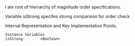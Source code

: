 I am root of hierrarchy of magnitude order specifications.

Variable isStrong specifes strong comparison for order check  

Internal Representation and Key Implementation Points.

    Instance Variables
	isStrong:		<Boolean>
